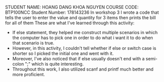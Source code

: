 STUDENT NAME: HOANG DANG KHOA NGUYEN COURSE CODE: BTP100NCC
Student Number: 178143236
In workshop 3 I wrote a code that tells the user to enter the value and quantity for 3 items then prints the bill for all of them
These are what I've learned through this activity:
- If else statement, they helped me construct multiple scenarios in which the computer has to pick one in order to do what i want it to do when that scenario is true.
- However, in this activity, I couldn't tell whether if else or switch case is shorter so I picked the initial one and went with it.
- Moreover, I've also noticed that if else usually doesn't end with a semi-colon ";" which is quite interesting.
- Throughout this work, I also utilized scanf and printf much better and more proficient.


